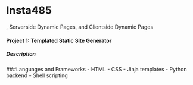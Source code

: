 Insta485
===========================
, Serverside Dynamic Pages, and Clientside Dynamic Pages

<h4>Project 1: Templated Static Site Generator</h4>

<h5>Description</h5>
###Languages and Frameworks
- HTML
- CSS
- Jinja templates
- Python backend
- Shell scripting


